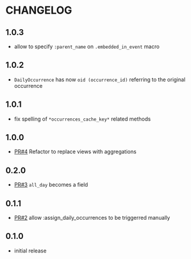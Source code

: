 # CHANGELOG

## 1.0.3

* allow to specify `:parent_name` on `.embedded_in_event` macro

## 1.0.2

* `DailyOccurrence` has now `oid (occurrence_id)` referring to the original occurrence

## 1.0.1

* fix spelling of `*occurrences_cache_key*` related methods

## 1.0.0

* [PR#4](https://github.com/tomasc/mongoid_occurrences/pull/4) Refactor to replace views with aggregations

## 0.2.0

* [PR#3](https://github.com/tomasc/mongoid_occurrences/pull/3) `all_day` becomes a field

## 0.1.1

* [PR#2](https://github.com/tomasc/mongoid_occurrences/pull/2) allow :assign_daily_occurrences to be triggerred manually

## 0.1.0

* initial release
